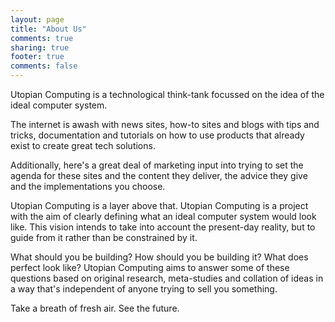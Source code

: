 ```yaml
---
layout: page
title: "About Us"
comments: true
sharing: true
footer: true
comments: false
---
```


Utopian Computing is a technological think-tank focussed on the idea of the ideal computer system.

The internet is awash with news sites, how-to sites and blogs with tips and tricks, documentation and tutorials on how to use products that already exist to create great tech solutions.

Additionally, here's a great deal of marketing input into trying to set the agenda for these sites and the content they deliver, the advice they give and the implementations you choose.

Utopian Computing is a layer above that. Utopian Computing is a project with the aim of clearly defining what an ideal computer system would look like. This vision intends to take into account the present-day reality, but to guide from it rather than be constrained by it.

What should you be building? How should you be building it? What does perfect look like? Utopian Computing aims to answer some of these questions based on original research, meta-studies and collation of ideas in a way that's independent of anyone trying to sell you something.

Take a breath of fresh air. See the future.
